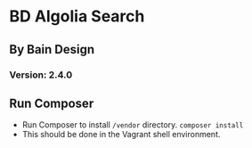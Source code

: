 # BD Algolia Search

## By Bain Design

### Version: 2.4.0

## Run Composer

-  Run Composer to install `/vendor` directory. `composer install`
-  This should be done in the Vagrant shell environment.

